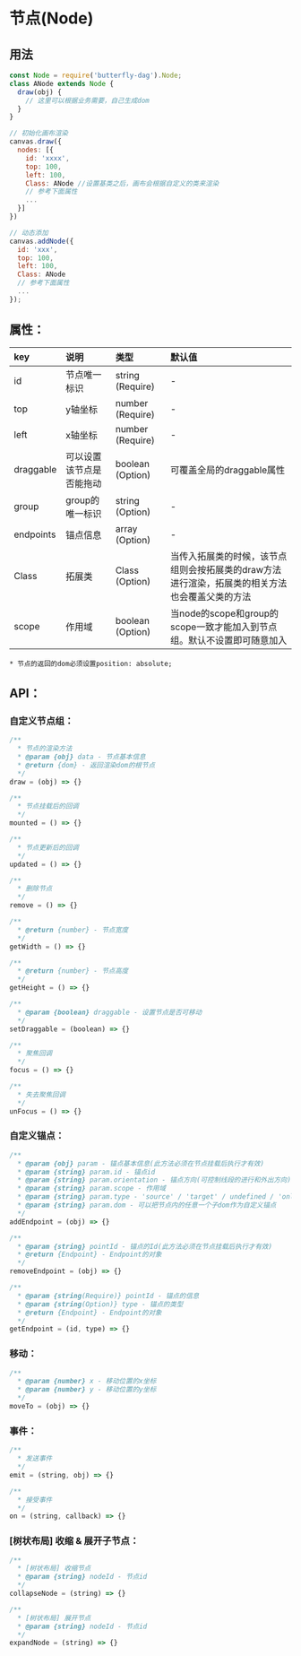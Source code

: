 # 节点(Node)

## 用法
``` js
const Node = require('butterfly-dag').Node;
class ANode extends Node {
  draw(obj) {
    // 这里可以根据业务需要，自己生成dom
  }
}

// 初始化画布渲染
canvas.draw({
  nodes: [{
    id: 'xxxx',
    top: 100,
    left: 100,
    Class: ANode //设置基类之后，画布会根据自定义的类来渲染
    // 参考下面属性
    ...
  }]
})

// 动态添加
canvas.addNode({
  id: 'xxx',
  top: 100,
  left: 100,
  Class: ANode
  // 参考下面属性
  ...
});
```

## 属性<a name='node-attr'></a>：

| key | 说明 | 类型 | 默认值 
| :------ | :------ | :------ | :------ 
| id | 节点唯一标识 | string (Require) | - 
| top | y轴坐标 | number (Require) | - 
| left | x轴坐标 | number (Require) | - 
| draggable | 可以设置该节点是否能拖动 | boolean (Option) | 可覆盖全局的draggable属性
| group | group的唯一标识 | string (Option) | - 
| endpoints | 锚点信息 | array (Option) | - 
| Class | 拓展类 | Class (Option) | 当传入拓展类的时候，该节点组则会按拓展类的draw方法进行渲染，拓展类的相关方法也会覆盖父类的方法
| scope | 作用域 | boolean (Option) | 当node的scope和group的scope一致才能加入到节点组。默认不设置即可随意加入

`* 节点的返回的dom必须设置position: absolute;`

## API：

### <a name='node-custom'>自定义节点组</a>：

```js
/**
  * 节点的渲染方法
  * @param {obj} data - 节点基本信息 
  * @return {dom} - 返回渲染dom的根节点
  */
draw = (obj) => {}

/**
  * 节点挂载后的回调
  */
mounted = () => {}

/**
  * 节点更新后的回调
  */
updated = () => {}

/**
  * 删除节点
  */
remove = () => {}

/**
  * @return {number} - 节点宽度
  */
getWidth = () => {}

/**
  * @return {number} - 节点高度
  */
getHeight = () => {}

/**
  * @param {boolean} draggable - 设置节点是否可移动
  */
setDraggable = (boolean) => {}

/**
  * 聚焦回调
  */
focus = () => {}

/**
  * 失去聚焦回调
  */
unFocus = () => {}
```

### <a name='node-endpoint'>自定义锚点</a>：

```js
/**
  * @param {obj} param - 锚点基本信息(此方法必须在节点挂载后执行才有效)
  * @param {string} param.id - 锚点id
  * @param {string} param.orientation - 锚点方向(可控制线段的进行和外出方向)
  * @param {string} param.scope - 作用域
  * @param {string} param.type - 'source' / 'target' / undefined / 'onlyConnect'。 当undefined的时候锚点既是source又是target，但不能为同是为'source'和'target'，先来先到 ; 'onlyConnect'，锚点既是source又是target，可同时存在
  * @param {string} param.dom - 可以把节点内的任意一个子dom作为自定义锚点
  */
addEndpoint = (obj) => {}

/**
  * @param {string} pointId - 锚点的Id(此方法必须在节点挂载后执行才有效)
  * @return {Endpoint} - Endpoint的对象
  */
removeEndpoint = (obj) => {}

/**
  * @param {string(Require)} pointId - 锚点的信息 
  * @param {string(Option)} type - 锚点的类型
  * @return {Endpoint} - Endpoint的对象
  */
getEndpoint = (id, type) => {}
```

### <a name='node-move'>移动</a>：

```js
/**
  * @param {number} x - 移动位置的x坐标 
  * @param {number} y - 移动位置的y坐标 
  */
moveTo = (obj) => {}
```

### <a name='node-event'>事件</a>：

```js
/**
  * 发送事件
  */
emit = (string, obj) => {}

/**
  * 接受事件
  */
on = (string, callback) => {}
```

### <a name='node-collapse'>[树状布局] 收缩 & 展开子节点</a>：

```js
/**
  * [树状布局] 收缩节点
  * @param {string} nodeId - 节点id 
  */
collapseNode = (string) => {}

/**
  * [树状布局] 展开节点
  * @param {string} nodeId - 节点id 
  */
expandNode = (string) => {}
```